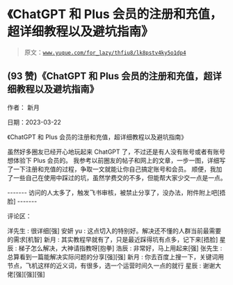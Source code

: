# 《ChatGPT 和 Plus 会员的注册和充值，超详细教程以及避坑指南》

> 原文：[`www.yuque.com/for_lazy/thfiu8/lk8pstv4ky5o1dp4`](https://www.yuque.com/for_lazy/thfiu8/lk8pstv4ky5o1dp4)



## (93 赞)《ChatGPT 和 Plus 会员的注册和充值，超详细教程以及避坑指南》 

作者： 新月 

日期：2023-03-22 

《ChatGPT 和 Plus 会员的注册和充值，超详细教程以及避坑指南》 

虽然好多圈友已经开心地玩起来 ChatGPT 了，不过还是有人没有账号或者有账号想体验下 Plus 会员的。 我参考以前圈友的帖子和网上的文章，一步一图，详细写了一下注册和充值的过程，争取一文就能让你自己搞定账号和会员。 顺便，我加了一些自己在使用中踩过的坑，虽然学费交的不多，但能帮大家少交一点是一点。 

------- 访问的人太多了，触发飞书审核，被禁止分享了，没办法，附件附上吧[捂脸] ------- 

评论区： 

洋先生 : 很详细[强] 安妍 yu : 这点切入的特别好。解决还不懂的人群当前最需要的需求[机智] 新月 : 其实教程早就有了，只是最近踩得坑有点多，记下来[捂脸] 星辰 : 梯子怎么解决，大神请指教呀[抱拳] 浩辰 : 非常好，马上用起来[强] 张先生 : 总算看到一篇能解决实际问题的分享[强][强] 新月 : 你去百度上搜一下，关键词用节点，飞机这样的近义词，有很多，选一个运营时间久一点的就行 星辰 : 谢谢大佬[强][强][强]